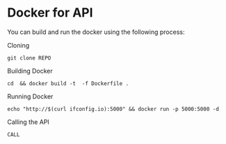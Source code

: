 # Docker for API

You can build and run the docker using the following process:

Cloning
```console
git clone REPO 
```

Building Docker
```console
cd  && docker build -t  -f Dockerfile .
```

Running Docker
```console
echo "http://$(curl ifconfig.io):5000" && docker run -p 5000:5000 -d 
```

Calling the API
```console
CALL
```